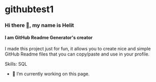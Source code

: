 # githubtest1
### Hi there 👋, my name is Helit
#### I am GitHub Readme Generator's creator
I made this project just for fun, it allows you to create nice and simple GitHub Readme files that you can copy/paste and use in your profile.

Skills: SQL

- 🔭 I’m currently working on this page. 